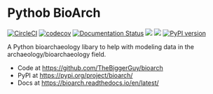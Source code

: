 # Pythob BioArch
[![CircleCI](https://circleci.com/gh/TheBiggerGuy/bioarch/tree/master.svg?style=svg)](https://circleci.com/gh/TheBiggerGuy/bioarch/tree/master)
[![codecov](https://codecov.io/gh/TheBiggerGuy/bioarch/branch/master/graph/badge.svg)](https://codecov.io/gh/TheBiggerGuy/bioarch)
[![Documentation Status](https://readthedocs.org/projects/bioarch/badge/?version=latest)](https://bioarch.readthedocs.io/en/latest/?badge=latest)
[![](https://img.shields.io/github/issues-raw/TheBiggerGuy/bioarch.svg)](https://github.com/TheBiggerGuy/bioarch/issues)
[![](https://tokei.rs/b1/github/TheBiggerGuy/bioarch)](https://github.com/TheBiggerGuy/bioarch)
[![PyPI version](https://badge.fury.io/py/bioarch.svg)](https://badge.fury.io/py/bioarch)

A Python bioarchaeology libary to help with modeling data in the archaeology/bioarchaeology field.

* Code at https://github.com/TheBiggerGuy/bioarch
* PyPI at https://pypi.org/project/bioarch/
* Docs at https://bioarch.readthedocs.io/en/latest/
